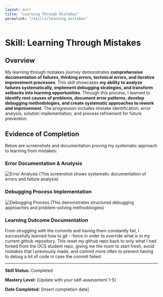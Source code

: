 ```yaml
---
layout: post
title: "Learning Through Mistakes"
permalink: "/skills/learning_mistakes"
---
```

# Skill: Learning Through Mistakes

## Overview

My learning through mistakes journey demonstrates **comprehensive documentation of failures, thinking errors, technical errors, and iterative improvement processes**. This skill showcases **my ability to analyze failures systematically, implement debugging strategies, and transform setbacks into learning opportunities**. Through this process, I learned to **identify root causes of problems, document error patterns, develop debugging methodologies, and create systematic approaches to rework and improvement**. The progression includes mistake identification, error analysis, solution implementation, and process refinement for future prevention.

## Evidence of Completion

Below are screenshots and documentation proving my systematic approach to learning from mistakes:

### Error Documentation & Analysis
![Error Analysis](/student/assets/images/gitfail.png)
(This screenshot shows systematic documentation of errors and failure analysis)

### Debugging Process Implementation
![Debugging Process](/student/assets/images/gitfix.png)
(This demonstrates structured debugging approaches and problem-solving methodologies)

### Learning Outcome Documentation
From struggling with the commits and having them constantly fail, I successfully learned how to git --force in order to override what is in my current github repository. This reset my github repo back to only what I had forked from the OCS student repo, giving me the room to start fresh, avoid mistakes that I previously made, and commit more often to prevent having to debug a lot of code in case the commit failed.

---

**Skill Status:** Completed  

**Mastery Level:** [Update with your self-assessment 1-5]  

**Date Completed:** [Insert completion date]
